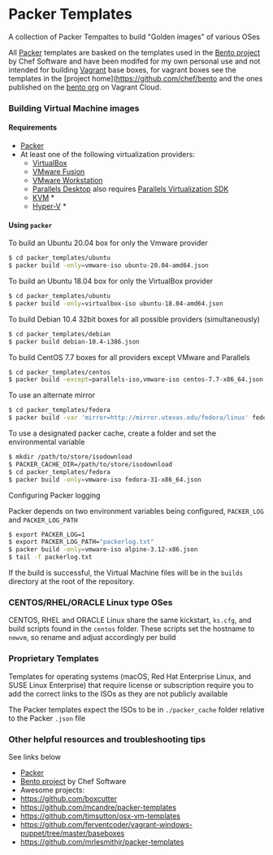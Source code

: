 # Packer Templates

A collection of Packer Tempaltes to build "Golden images" of various OSes

All [Packer](https://www.packer.io/) templates are basked on the templates used
in the [Bento project](https://github.com/chef/bento) by Chef Software and have
been modifed for my own personal use and not intended for building
[Vagrant](https://www.vagrantup.com/) base boxes, for vagrant boxes see the
templates in the [project home](https://github.com/chef/bento and the ones published on the
[bento org](https://app.vagrantup.com/bento) on Vagrant Cloud.

### Building Virtual Machine images

#### Requirements

- [Packer](https://www.packer.io/)
- At least one of the following virtualization providers:
  - [VirtualBox](https://www.virtualbox.org)
  - [VMware Fusion](https://www.vmware.com/products/fusion.html)
  - [VMware Workstation](https://www.vmware.com/products/workstation.html)
  - [Parallels Desktop](http://www.parallels.com/products/desktop) also requires [Parallels Virtualization SDK](https://www.parallels.com/products/desktop/download/)
  - [KVM](https://www.linux-kvm.org/page/Main_Page) *
  - [Hyper-V](https://technet.microsoft.com/en-us/library/hh831531(v=ws.11).aspx) *

#### Using `packer`

To build an Ubuntu 20.04 box for only the Vmware provider

```bash
$ cd packer_templates/ubuntu
$ packer build -only=vmware-iso ubuntu-20.04-amd64.json
```

To build an Ubuntu 18.04 box for only the VirtualBox provider

```bash
$ cd packer_templates/ubuntu
$ packer build -only=virtualbox-iso ubuntu-18.04-amd64.json
```

To build Debian 10.4 32bit boxes for all possible providers (simultaneously)

```bash
$ cd packer_templates/debian
$ packer build debian-10.4-i386.json
```

To build CentOS 7.7 boxes for all providers except VMware and Parallels

```bash
$ cd packer_templates/centos
$ packer build -except=parallels-iso,vmware-iso centos-7.7-x86_64.json
```

To use an alternate mirror

```bash
$ cd packer_templates/fedora
$ packer build -var 'mirror=http://mirror.utexas.edu/fedora/linux' fedora-31-x86_64.json
```

To use a designated packer cache, create a folder and  set the environmental variable

```bash
$ mkdir /path/to/store/isodownload
$ PACKER_CACHE_DIR=/path/to/store/isodownload
$ cd packer_templates/fedora
$ packer build -only=vmware-iso fedora-31-x86_64.json
```

Configuring Packer logging

Packer depends on two environment variables being configured, `PACKER_LOG` and `PACKER_LOG_PATH`

```bash
$ export PACKER_LOG=1
$ export PACKER_LOG_PATH="packerlog.txt"
$ packer build -only=vmware-iso alpine-3.12-x86.json
$ tail -f packerlog.txt
```


If the build is successful, the Virtual Machine files will be in the `builds` directory at the root of the repository.

### CENTOS/RHEL/ORACLE Linux type OSes

CENTOS, RHEL and ORACLE Linux share the same kickstart, `ks.cfg`, and build scripts found in the `centos` folder.
These scripts set the hostname to `newvm`, so rename and adjust accordingly per build


### Proprietary Templates

Templates for operating systems (macOS, Red Hat Enterprise Linux, and SUSE Linux Enterprise)
that require license or subscription require you to add the correct links to the ISOs as they are not publicly available

The Packer templates expect the ISOs to be in `./packer_cache` folder relative to the Packer `.json` file

### Other helpful resources and troubleshooting tips

See links below

 * [Packer](https://www.packer.io/)
 * [Bento project](https://github.com/chef/bento) by Chef Software
 * Awesome projects:
  * https://github.com/boxcutter
  * https://github.com/mcandre/packer-templates
  * https://github.com/timsutton/osx-vm-templates
  * https://github.com/ferventcoder/vagrant-windows-puppet/tree/master/baseboxes
  * https://github.com/mrlesmithjr/packer-templates